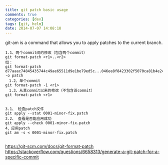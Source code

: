 ```yaml
---
title: git patch basic usage
comments: true
categories: [dev]
tags: [git, helm]
date: 2014-07-07 14:08:18
---
```


git-am is a command that allows you to apply patches to the current branch.


```
1.1、两个commit间的修改（包含两个commit）
git format-patch <r1>..<r2>
如：
git format-patch d77aaac74845435744c49ae65511d9e1be79ed5c...046ee8f8423302f5070ca81b4e246516e919cd7a -o patch
　1.2、单个commit
git format-patch -1 <r1>
　1.3、从某commit以来的修改（不包含该commit）
git format-patch <r1>


3.1、 检查patch文件
git apply --stat 0001-minor-fix.patch
3.2、 查看是否能应用成功
git apply --check 0001-minor-fix.patch
4、应用patch
git am -s < 0001-minor-fix.patch


```


https://git-scm.com/docs/git-format-patch
https://stackoverflow.com/questions/6658313/generate-a-git-patch-for-a-specific-commit
